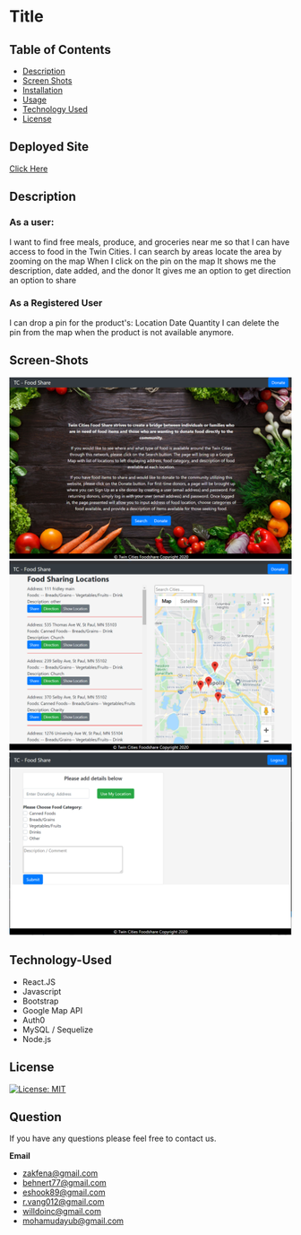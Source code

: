 # Title

## Table of Contents

- [Description](#Description)
- [Screen Shots](#Screen-Shots)
- [Installation](#installation)
- [Usage](#usage)
- [Technology Used](#Technology-Used)
- [License](#license)

## Deployed Site
 [Click Here ](https://tc-food-share.herokuapp.com/)

## Description
### As a user:

I want to find free meals, produce, and groceries near me so that I can have access to food in the Twin Cities.
I can search by areas  locate the area by zooming on the map
When I click on the pin on the map
It shows me the description, date added, and the donor
It gives me an option to get direction an option to share

### As a Registered User 
I can drop a pin for the product's:
Location 
Date 
Quantity 
I can delete the pin from the map when the product is not available anymore. 

## Screen-Shots
![Screen Shot 1](assets/screenshot-homepage.png)
![Screen Shot 1](assets/screenshot-searchpage.png)
![Screen Shot 1](assets/screenshot-input.png)


## Technology-Used

- React.JS
- Javascript
- Bootstrap
- Google Map API
- Auth0
- MySQL / Sequelize
- Node.js

## License

[![License: MIT](https://img.shields.io/badge/License-MIT-yellow.svg)](https://opensource.org/licenses/MIT)

## Question

If you have any questions please feel free to contact us.

**Email** 
- zakfena@gmail.com
- behnert77@gmail.com
- eshook89@gmail.com
- r.vang012@gmail.com
- willdoinc@gmail.com
- mohamudayub@gmail.com



